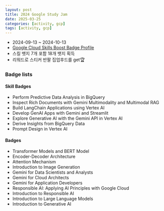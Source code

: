 ```yaml
---
layout: post
title: 2024 Google Study Jam
date: 2025-03-25
categories: [activity, gcp]
tags: [activity, gcp]
---
```


- 2024-09-13 ~ 2024-10-13
- [Google Cloud Skills Boost Badge Profile](https://www.cloudskillsboost.google/public_profiles/6b77d0df-d975-46e1-b09a-5509ef0e0a81)
- 스킬 뱃지 7개 포함 18개 뱃지 획득
- 리워드로 스티커 반팔 집업후드를 get🏆


### Badge lists
#### Skill Badges
- Perform Predictive Data Analysis in BigQuery
- Inspect Rich Documents with Gemini Multimodality and Multimodal RAG
- Build LangChain Applications using Vertex AI
- Develop GenAI Apps with Gemini and Streamlit
- Explore Generative AI with the Gemini API in Vertex AI
- Derive Insights from BigQuery Data
- Prompt Design in Vertex AI

#### Badges
- Transformer Models and BERT Model
- Encoder-Decoder Architecture
- Attention Mechanism
- Introduction to Image Generation
- Gemini for Data Scientists and Analysts
- Gemini for Cloud Architects
- Gemini for Application Developers
- Responsible AI: Applying AI Principles with Google Cloud
- Introduction to Responsible AI
- Introduction to Large Language Models
- Introduction to Generative AI

